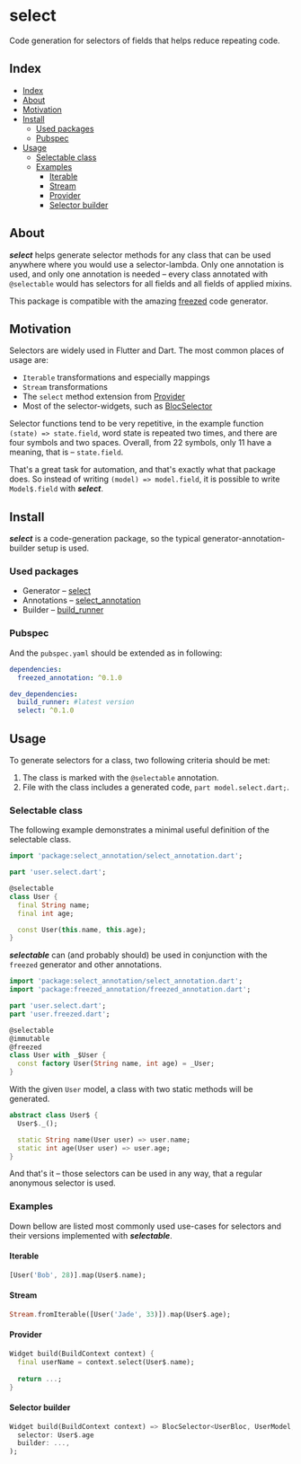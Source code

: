 # select

Code generation for selectors of fields that helps reduce repeating code.

## Index
- [Index](#index)
- [About](#about)
- [Motivation](#motivation)
- [Install](#install)
    - [Used packages](#used-packages)
    - [Pubspec](#pubspec)
- [Usage](#usage)
    - [Selectable class](#selectable-class)
    - [Examples](#examples)
        - [Iterable](#iterable)
        - [Stream](#stream)
        - [Provider](#provider)
        - [Selector builder](#selector-builder)


## About

***select*** helps generate selector methods for any class that can be used anywhere where you would use a selector-lambda. Only one annotation is used, and only one annotation is needed – every class annotated with `@selectable` would has selectors for all fields and all fields of applied mixins.

This package is compatible with the amazing [freezed](https://pub.dev/packages/freezed) code generator.

## Motivation

Selectors are widely used in Flutter and Dart. The most common places of usage are:
  - `Iterable` transformations and especially mappings
  - `Stream` transformations
  - The `select` method extension from [Provider](https://pub.dev/packages/provider)
  - Most of the selector-widgets, such as [BlocSelector](https://pub.dev/documentation/flutter_bloc/latest/flutter_bloc/BlocSelector-class.html)

Selector functions tend to be very repetitive, in the example function `(state) => state.field`, word state is repeated two times, and there are four symbols and two spaces. Overall, from 22 symbols, only 11 have a meaning, that is – `state.field`.

That's a great task for automation, and that's exactly what that package does. So instead of writing `(model) => model.field`, it is possible to write `Model$.field` with ***select***.

## Install

***select*** is a code-generation package, so the typical generator-annotation-builder setup is used.

### Used packages

- Generator – [select](https://pub.dev/packages/select)
- Annotations – [select_annotation](https://pub.dev/packages/select_annotation)
- Builder – [build_runner](https://pub.dev/packages/build_runner)

### Pubspec

And the `pubspec.yaml` should be extended as in following:

```yaml
dependencies:
  freezed_annotation: ^0.1.0

dev_dependencies:
  build_runner: #latest version
  select: ^0.1.0
```
## Usage

To generate selectors for a class, two following criteria should be met:
  1) The class is marked with the `@selectable` annotation.
  2) File with the class includes a generated code, `part model.select.dart;`.

### Selectable class

The following example demonstrates a minimal useful definition of the selectable class.

```dart
import 'package:select_annotation/select_annotation.dart';

part 'user.select.dart';

@selectable
class User {
  final String name;
  final int age;

  const User(this.name, this.age);
}
```

***selectable*** can (and probably should) be used in conjunction with the `freezed` generator and other annotations.

```dart
import 'package:select_annotation/select_annotation.dart';
import 'package:freezed_annotation/freezed_annotation.dart';

part 'user.select.dart';
part 'user.freezed.dart';

@selectable
@immutable
@freezed
class User with _$User {
  const factory User(String name, int age) = _User;
}
```

With the given `User` model, a class with two static methods will be generated.

```dart
abstract class User$ {
  User$._();

  static String name(User user) => user.name;
  static int age(User user) => user.age;
}
```

And that's it – those selectors can be used in any way, that a regular anonymous selector is used.

### Examples

Down bellow are listed most commonly used use-cases for selectors and their versions implemented with ***selectable***.

#### Iterable

```dart
[User('Bob', 28)].map(User$.name);
```
#### Stream

```dart
Stream.fromIterable([User('Jade', 33)]).map(User$.age);
```
#### Provider

```dart
Widget build(BuildContext context) {
  final userName = context.select(User$.name);
  
  return ...;
}
```
#### Selector builder

```dart
Widget build(BuildContext context) => BlocSelector<UserBloc, UserModel, int>(
  selector: User$.age
  builder: ...,
);
```